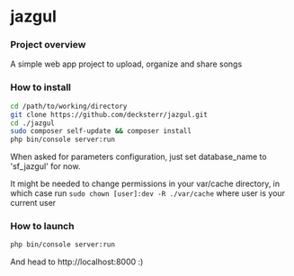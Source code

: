 # jazgul

### Project overview

A simple web app project to upload, organize and share songs

### How to install

```bash
cd /path/to/working/directory
git clone https://github.com/decksterr/jazgul.git
cd ./jazgul
sudo composer self-update && composer install
php bin/console server:run
```

When asked for parameters configuration, just set database_name to 'sf_jazgul' for now.

It might be needed to change permissions in your var/cache directory, in which case run ```sudo chown [user]:dev -R ./var/cache``` where user is your current user

### How to launch

```bash
php bin/console server:run
```

And head to http://localhost:8000 :)
